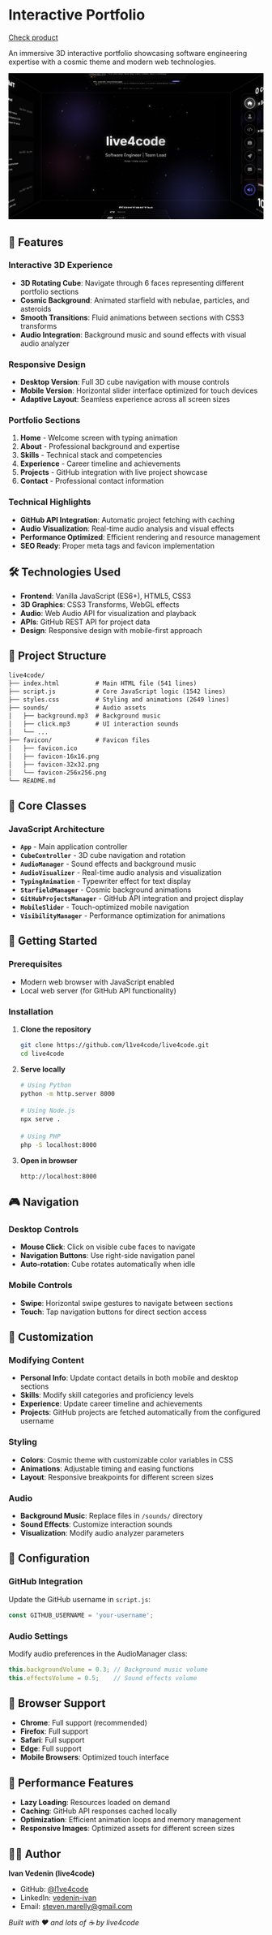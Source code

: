 # Interactive Portfolio

[Check product](https://live4code.tech)

An immersive 3D interactive portfolio showcasing software engineering expertise with a cosmic theme and modern web technologies.

![Product image](resources/image.png)

## 🚀 Features

### Interactive 3D Experience
- **3D Rotating Cube**: Navigate through 6 faces representing different portfolio sections
- **Cosmic Background**: Animated starfield with nebulae, particles, and asteroids
- **Smooth Transitions**: Fluid animations between sections with CSS3 transforms
- **Audio Integration**: Background music and sound effects with visual audio analyzer

### Responsive Design
- **Desktop Version**: Full 3D cube navigation with mouse controls
- **Mobile Version**: Horizontal slider interface optimized for touch devices
- **Adaptive Layout**: Seamless experience across all screen sizes

### Portfolio Sections
1. **Home** - Welcome screen with typing animation
2. **About** - Professional background and expertise
3. **Skills** - Technical stack and competencies
4. **Experience** - Career timeline and achievements
5. **Projects** - GitHub integration with live project showcase
6. **Contact** - Professional contact information

### Technical Highlights
- **GitHub API Integration**: Automatic project fetching with caching
- **Audio Visualization**: Real-time audio analysis and visual effects
- **Performance Optimized**: Efficient rendering and resource management
- **SEO Ready**: Proper meta tags and favicon implementation

## 🛠️ Technologies Used

- **Frontend**: Vanilla JavaScript (ES6+), HTML5, CSS3
- **3D Graphics**: CSS3 Transforms, WebGL effects
- **Audio**: Web Audio API for visualization and playback
- **APIs**: GitHub REST API for project data
- **Design**: Responsive design with mobile-first approach

## 📁 Project Structure

```
live4code/
├── index.html          # Main HTML file (541 lines)
├── script.js           # Core JavaScript logic (1542 lines)
├── styles.css          # Styling and animations (2649 lines)
├── sounds/             # Audio assets
│   ├── background.mp3  # Background music
│   ├── click.mp3       # UI interaction sounds
│   └── ...
├── favicon/            # Favicon files
│   ├── favicon.ico
│   ├── favicon-16x16.png
│   ├── favicon-32x32.png
│   └── favicon-256x256.png
└── README.md
```

## 🎯 Core Classes

### JavaScript Architecture
- **`App`** - Main application controller
- **`CubeController`** - 3D cube navigation and rotation
- **`AudioManager`** - Sound effects and background music
- **`AudioVisualizer`** - Real-time audio analysis and visualization
- **`TypingAnimation`** - Typewriter effect for text display
- **`StarfieldManager`** - Cosmic background animations
- **`GitHubProjectsManager`** - GitHub API integration and project display
- **`MobileSlider`** - Touch-optimized mobile navigation
- **`VisibilityManager`** - Performance optimization for animations

## 🚀 Getting Started

### Prerequisites
- Modern web browser with JavaScript enabled
- Local web server (for GitHub API functionality)

### Installation

1. **Clone the repository**
   ```bash
   git clone https://github.com/l1ve4code/live4code.git
   cd live4code
   ```

2. **Serve locally**
   ```bash
   # Using Python
   python -m http.server 8000
   
   # Using Node.js
   npx serve .
   
   # Using PHP
   php -S localhost:8000
   ```

3. **Open in browser**
   ```
   http://localhost:8000
   ```

## 🎮 Navigation

### Desktop Controls
- **Mouse Click**: Click on visible cube faces to navigate
- **Navigation Buttons**: Use right-side navigation panel
- **Auto-rotation**: Cube rotates automatically when idle

### Mobile Controls
- **Swipe**: Horizontal swipe gestures to navigate between sections
- **Touch**: Tap navigation buttons for direct section access

## 🎨 Customization

### Modifying Content
- **Personal Info**: Update contact details in both mobile and desktop sections
- **Skills**: Modify skill categories and proficiency levels
- **Experience**: Update career timeline and achievements
- **Projects**: GitHub projects are fetched automatically from the configured username

### Styling
- **Colors**: Cosmic theme with customizable color variables in CSS
- **Animations**: Adjustable timing and easing functions
- **Layout**: Responsive breakpoints for different screen sizes

### Audio
- **Background Music**: Replace files in `/sounds/` directory
- **Sound Effects**: Customize interaction sounds
- **Visualization**: Modify audio analyzer parameters

## 🔧 Configuration

### GitHub Integration
Update the GitHub username in `script.js`:
```javascript
const GITHUB_USERNAME = 'your-username';
```

### Audio Settings
Modify audio preferences in the AudioManager class:
```javascript
this.backgroundVolume = 0.3; // Background music volume
this.effectsVolume = 0.5;    // Sound effects volume
```

## 📱 Browser Support

- **Chrome**: Full support (recommended)
- **Firefox**: Full support
- **Safari**: Full support
- **Edge**: Full support
- **Mobile Browsers**: Optimized touch interface

## 🎯 Performance Features

- **Lazy Loading**: Resources loaded on demand
- **Caching**: GitHub API responses cached locally
- **Optimization**: Efficient animation loops and memory management
- **Responsive Images**: Optimized assets for different screen sizes

## 👨‍💻 Author

**Ivan Vedenin (live4code)**
- GitHub: [@l1ve4code](https://github.com/l1ve4code)
- LinkedIn: [vedenin-ivan](https://linkedin.com/in/vedenin-ivan)
- Email: steven.marelly@gmail.com

*Built with ❤️ and lots of ☕ by live4code* 